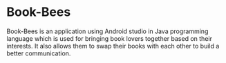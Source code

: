# Book-Bees

Book-Bees is an application using Android studio in Java programming language which is used for bringing book lovers together based on their interests. 
It also allows them to swap their books with each other to build a better communication.
